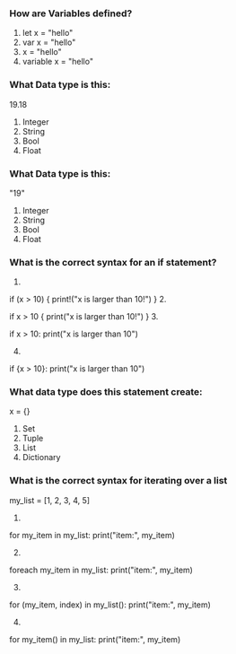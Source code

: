 ### How are Variables defined?
1. let x = "hello"
2. var x = "hello"
3. x = "hello"
4. variable x = "hello"

### What Data type is this:
19.18
1. Integer
2. String
3. Bool
4. Float

### What Data type is this:
"19"
1. Integer
2. String
3. Bool
4. Float

### What is the correct syntax for an if statement?
1.

if (x > 10) {
    print!("x is larger than 10!")
}
2.

if x > 10 {
print("x is larger than 10!")
}
3.

if x > 10:
    print("x is larger than 10")

4.
if {x > 10}:
    print("x is larger than 10")

### What data type does this statement create:
x = {}
1. Set
2. Tuple
3. List
4. Dictionary

### What is the correct syntax for iterating over a list

my_list = [1, 2, 3, 4, 5]

1.
for my_item in my_list:
    print("item:", my_item)

2.

foreach my_item in my_list:
    print("item:", my_item)

3. 

for (my_item, index) in my_list():
    print("item:", my_item)

4.

for my_item() in my_list:
    print("item:", my_item)


